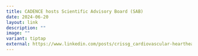 ```yaml
---
title: CADENCE hosts Scientific Advisory Board (SAB)
date: 2024-06-20
layout: link
description: ""
image: ""
variant: tiptap
external: https://www.linkedin.com/posts/crissg_cardiovascular-hearthealth-cardiovascularresearch-activity-7216034715336605697-JWok?utm_source=share&utm_medium=member_desktop
---
```

